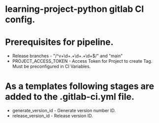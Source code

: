 #
# learning-project-python gitlab CI config.
#

# Prerequisites for pipeline.
  - Release branches - "/^v+\d+\.+\d+\.+\d+$/" and "main"
  - PROJECT_ACCESS_TOKEN - Access Token for Project to create Tag. Must be preconfigured in CI Variables.

# As a templates following stages are added to the .gitlab-ci.yml file.
  - generate_version_id - Generate version number ID.
  - release_version_id - Release version ID.

